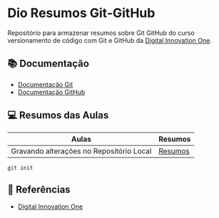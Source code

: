 
# Dio Resumos Git-GitHub

Repositório para armazenar resumos sobre Git GitHub do curso versionamento de código com Git e GitHub da [Digital Innovation One](https://www.dio.me/).

## 📚 Documentação
- [Documentação Git](https://git-scm.com/doc)
- [Documentação GitHub](https://docs.github.com/pt)

## 💻 Resumos das Aulas

| Aulas | Resumos |
|------|------|
| Gravando alterações no Repositório Local | [Resumos](https://web.dio.me/course/versionamento-de-codigo-com-git-e-github/learning/599dd3dd-d189-474f-a55c-22f37b4472da?back=/track/santander-bootcamp-2023-backend-java&tab=undefined&moduleId=undefined) |

```
git init
```

## 🔎 Referências
- [Digital Innovation One](https://github.com/elidianaandrade/dio-curso-git-github)